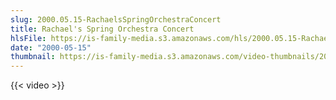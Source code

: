 ```yaml
---
slug: 2000.05.15-RachaelsSpringOrchestraConcert
title: Rachael's Spring Orchestra Concert
hlsFile: https://is-family-media.s3.amazonaws.com/hls/2000.05.15-RachaelsSpringOrchestraConcert/2000.05.15-RachaelsSpringOrchestraConcert.m3u8
date: "2000-05-15"
thumbnail: https://is-family-media.s3.amazonaws.com/video-thumbnails/2000.05.15-RachaelsSpringOrchestraConcert.png
---
```

{{< video >}}
